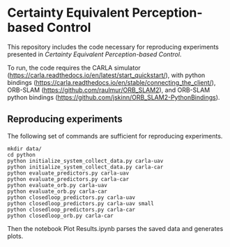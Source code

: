 # Certainty Equivalent Perception-based Control

This repository includes the code necessary for reproducing experiments presented in *Certainty Equivalent Perception-based Control*.

To run, the code requires the CARLA simulator (https://carla.readthedocs.io/en/latest/start_quickstart/), with python bindings (https://carla.readthedocs.io/en/stable/connecting_the_client/), ORB-SLAM (https://github.com/raulmur/ORB_SLAM2), and ORB-SLAM python bindings (https://github.com/jskinn/ORB_SLAM2-PythonBindings).

## Reproducing experiments

The following set of commands are sufficient for reproducing experiments.

```
mkdir data/
cd python
python initialize_system_collect_data.py carla-uav
python initialize_system_collect_data.py carla-car
python evaluate_predictors.py carla-uav
python evaluate_predictors.py carla-car
python evaluate_orb.py carla-uav
python evaluate_orb.py carla-car
python closedloop_predictors.py carla-uav
python closedloop_predictors.py carla-uav small
python closedloop_predictors.py carla-car
python closedloop_orb.py carla-car
```

Then the notebook Plot Results.ipynb parses the saved data and generates plots.